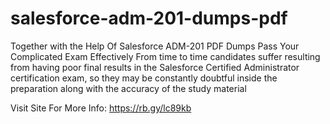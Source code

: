 # salesforce-adm-201-dumps-pdf
Together with the Help Of Salesforce ADM-201 PDF Dumps Pass Your Complicated Exam Effectively From time to time candidates suffer resulting from having poor final results in the Salesforce Certified Administrator certification exam, so they may be constantly doubtful inside the preparation along with the accuracy of the study material

Visit Site For More Info: https://rb.gy/lc89kb
